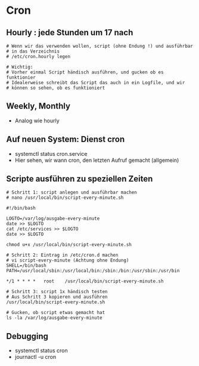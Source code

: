 # Cron 

## Hourly : jede Stunden um 17 nach

```
# Wenn wir das verwenden wollen, script (ohne Endung !) und ausführbar 
# in das Verzeichnis 
# /etc/cron.hourly legen 

# Wichtig:
# Vorher einmal Script händisch ausführen, und gucken ob es funktionier
# Idealerweise schreibt das Script das auch in ein Logfile, und wir 
# können so sehen, ob es funktioniert 

```

## Weekly, Monthly 

  * Analog wie hourly 

## Auf neuen System: Dienst cron 

  * systemctl status cron.service 
  * Hier sehen, wir wann cron, den letzten Aufruf gemacht (allgemein) 


## Scripte ausführen zu speziellen Zeiten 

```
# Schritt 1: script anlegen und ausführbar machen 
# nano /usr/local/bin/script-every-minute.sh 
```

```
#!/bin/bash

LOGTO=/var/log/ausgabe-every-minute
date >> $LOGTO
cat /etc/services >> $LOGTO
date >> $LOGTO
```

```
chmod u+x /usr/local/bin/script-every-minute.sh 
```

```
# Schritt 2: Eintrag in /etc/cron.d machen 
# vi script-every-minute (Achtung ohne Endung) 
SHELL=/bin/bash
PATH=/usr/local/sbin:/usr/local/bin:/sbin:/bin:/usr/sbin:/usr/bin

*/1 * * * *   root    /usr/local/bin/script-every-minute.sh
```


```
# Schritt 3: script 1x händisch testen
# Aus Schritt 3 kopieren und ausführen 
/usr/local/bin/script-every-minute.sh

```

```
# Gucken, ob script etwas gemacht hat
ls -la /var/log/ausgabe-every-minute 

```
 ## Debugging 
 
   * systemctl status cron
   * journactl -u cron 

